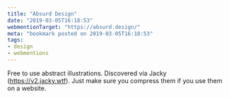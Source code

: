 ```yaml
---
title: "Absurd Design"
date: "2019-03-05T16:18:53"
webmentionTarget: "https://absurd.design/"
meta: "bookmark posted on 2019-03-05T16:18:53"
tags:
- design
- webmentions
---
```

Free to use abstract illustrations. Discovered via Jacky (https://v2.jacky.wtf).
Just make sure you compress them if you use them on a website.
